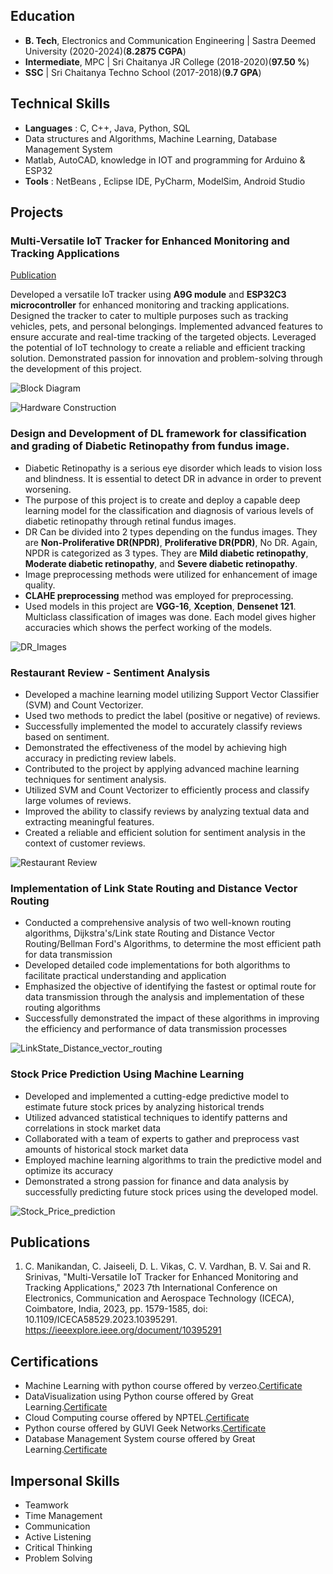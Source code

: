 ## Education
- **B. Tech**, Electronics and Communication Engineering | Sastra Deemed University (2020-2024)(**8.2875 CGPA**)							       		
- **Intermediate**, MPC	| Sri Chaitanya JR College (2018-2020)(**97.50 %**)	 			        		
- **SSC** | Sri Chaitanya Techno School (2017-2018)(**9.7 GPA**)

## Technical Skills
- **Languages** : C, C++, Java, Python, SQL
- Data structures and Algorithms, Machine Learning, Database Management System
- Matlab, AutoCAD, knowledge in IOT and programming for Arduino & ESP32
- **Tools** : NetBeans , Eclipse IDE, PyCharm, ModelSim, Android Studio

## Projects
### Multi-Versatile IoT Tracker for Enhanced Monitoring and Tracking Applications
[Publication](https://ieeexplore.ieee.org/document/10395291)

Developed a versatile IoT tracker using **A9G module** and **ESP32C3 microcontroller** for enhanced monitoring and tracking applications. Designed the tracker to cater to multiple purposes such as tracking vehicles, pets, and personal belongings. Implemented advanced features to ensure accurate and real-time tracking of the targeted objects. Leveraged the potential of IoT technology to create a reliable and efficient tracking solution. Demonstrated passion for innovation and problem-solving through the development of this project.

![Block Diagram](/assets/block_diagram.jpg)

![Hardware Construction](/assets/Hardware_Construction.png)

### Design and Development of DL framework for classification and grading of Diabetic Retinopathy from fundus image.

- Diabetic Retinopathy is a serious eye disorder which leads to vision loss and blindness. It is essential to detect DR in advance in order to prevent worsening.
- The purpose of this project is to create and deploy a capable deep learning model for the classification and diagnosis of various levels of diabetic retinopathy through retinal fundus images.
- DR Can be divided into 2 types depending on the fundus images. They are **Non-Proliferative DR(NPDR)**, **Proliferative DR(PDR)**, No DR. Again, NPDR is categorized as 3 types. They are **Mild diabetic retinopathy**, **Moderate diabetic retinopathy**, and **Severe diabetic retinopathy**.
- Image preprocessing methods were utilized for enhancement of image quality.
- **CLAHE preprocessing** method was employed for preprocessing.
- Used models in this project are **VGG-16**, **Xception**, **Densenet 121**. Multiclass classification of images was done. Each model gives higher accuracies which shows the perfect working of the models. 

![DR_Images](/assets/DRImages.png)

### Restaurant Review - Sentiment Analysis

- Developed a machine learning model utilizing Support Vector Classifier (SVM) and Count Vectorizer.
- Used two methods to predict the label (positive or negative) of reviews.
- Successfully implemented the model to accurately classify reviews based on sentiment.
- Demonstrated the effectiveness of the model by achieving high accuracy in predicting review labels.
- Contributed to the project by applying advanced machine learning techniques for sentiment analysis.
- Utilized SVM and Count Vectorizer to efficiently process and classify large volumes of reviews.
- Improved the ability to classify reviews by analyzing textual data and extracting meaningful features.
- Created a reliable and efficient solution for sentiment analysis in the context of customer reviews.

![Restaurant Review](/assets/restaurant-review-sentiment-analysis-1-2048.webp)

### Implementation of Link State Routing and Distance Vector Routing

- Conducted a comprehensive analysis of two well-known routing algorithms, Dijkstra's/Link state Routing and Distance Vector Routing/Bellman Ford's Algorithms, to determine the most efficient path for data transmission
- Developed detailed code implementations for both algorithms to facilitate practical understanding and application
- Emphasized the objective of identifying the fastest or optimal route for data transmission through the analysis and implementation of these routing algorithms
- Successfully demonstrated the impact of these algorithms in improving the efficiency and performance of data transmission processes

![LinkState_Distance_vector_routing](/assets/Linkstate.png)

### Stock Price Prediction Using Machine Learning

- Developed and implemented a cutting-edge predictive model to estimate future stock prices by analyzing historical trends
- Utilized advanced statistical techniques to identify patterns and correlations in stock market data
- Collaborated with a team of experts to gather and preprocess vast amounts of historical stock market data
- Employed machine learning algorithms to train the predictive model and optimize its accuracy
- Demonstrated a strong passion for finance and data analysis by successfully predicting future stock prices using the developed model.

![Stock_Price_prediction](/assets/stockpriceprediction-230628120004-f6da6504-thumbnail.webp)

## Publications

1. C. Manikandan, C. Jaiseeli, D. L. Vikas, C. V. Vardhan, B. V. Sai and R. Srinivas, "Multi-Versatile IoT Tracker for Enhanced Monitoring and Tracking Applications," 2023 7th International Conference on Electronics, Communication and Aerospace Technology (ICECA), Coimbatore, India, 2023, pp. 1579-1585, doi: 10.1109/ICECA58529.2023.10395291. https://ieeexplore.ieee.org/document/10395291

## Certifications

- Machine Learning with python course offered by verzeo.[Certificate](https://drive.google.com/file/d/1B9VK0UhRy-MiSavTv7TKV0XoJLtGjQH5/view?usp=drivesdk)
- DataVisualization using Python course offered by Great Learning.[Certificate](https://drive.google.com/file/d/1BG7dlhSbn3vgOU_APRpI6KqoBqBoDleK/view?usp=drivesdk)
- Cloud Computing course offered by NPTEL.[Certificate](https://drive.google.com/file/d/1On6GloTMuV_S0w3xWYKYdEb7lTVjALis/view?usp=drivesdk)
- Python course offered by GUVI Geek Networks.[Certificate](https://drive.google.com/file/d/1BKUkYyltReSmIInG4NsCTol3bq1ia5kJ/view?usp=drivesdk)
- Database Management System course offered by Great Learning.[Certificate](https://drive.google.com/file/d/1BJrcPLx1qQmRnL83ESxP6guZeF86PFYj/view?usp=drivesdk)

## Impersonal Skills

- Teamwork
- Time Management
- Communication
- Active Listening
- Critical Thinking
- Problem Solving


